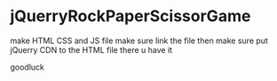 # jQuerryRockPaperScissorGame
make HTML CSS and JS file 
make sure link the file
then make sure put jQuerry CDN to the HTML file
there u have it

goodluck
